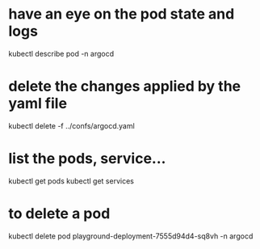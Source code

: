 # have an eye on the pod state and logs
kubectl describe pod <pod-name> -n argocd

# delete the changes applied by the yaml file
kubectl delete -f ../confs/argocd.yaml

# list the pods, service...
kubectl get pods
kubectl get services

# to delete a pod
kubectl delete pod playground-deployment-7555d94d4-sq8vh -n argocd
